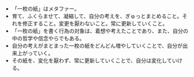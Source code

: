 - 「一枚の紙」はメタファー。
- 育て、ふくらませて、凝縮して、自分の考えを、ぎゅっとまとめること。それを修正すること。変更を厭わないこと。常に更新していくこと。
- 「一枚の紙」を書く行為の対象は、着想や考えたことであり、また、自分の中の哲学や信念やらでもある。
- 自分の考えがまとまった一枚の紙をどんどん増やしていくことで、自分が出来上がっていく。
- その紙を、変化を厭わず、常に更新していくことで、自分は変化していける。